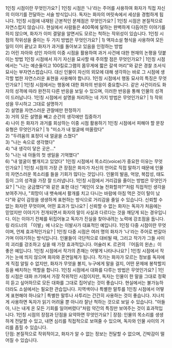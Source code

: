 1인칭 시점이란 무엇인가요?	| 1인칭 시점은 '나'라는 주어를 사용하여 화자가 직접 자신의 이야기를 전달하는 서술 방식입니다. 독자는 화자의 머릿속에서 세상을 경험하게 됩니다.
1인칭 시점에 내재된 근본적인 문제점은 무엇인가요?	| 1인칭 시점은 본질적으로 자연스럽지 않습니다. 현실에서 사람들은 400쪽에 달하는 완벽하게 다듬어진 이야기를 하지 않으며, 화자가 이미 결말을 알면서도 모르는 척하는 작위성이 있습니다.
1인칭 시점의 작위성을 줄이는 두 가지 방법은 무엇인가요?	| 1) 액자소설 형식을 사용하여 모든 일이 이미 끝났고 화자가 과거를 돌아보고 있음을 인정하는 방법<br/>2) 어린 자아와 성인 자아의 이중 시점을 활용하여 과거 사건에 대한 현재의 논평을 덧붙이는 방법
1인칭 시점에서 자기 자신을 묘사할 때 주의할 점은 무엇인가요?	| 1인칭 시점에서는 "나는 예순둘이고 100킬로그램의 몸무게에 짧은 갈색 머리"와 같은 경찰 조서식 묘사는 부자연스럽습니다. 대신 인물이 자신의 외모에 대해 생각하는 바로 그 시점에 생각할 법한 자연스러운 표현을 사용해야 합니다.
1인칭 시점에서 행동 묘사의 특징은 무엇인가요?	| 1인칭 시점에서는 행동에 대한 화자의 반응이 중요합니다. 같은 사건이라도 화자의 성격에 따라 완전히 다른 반응을 보일 수 있으며, 이러한 반응을 통해 인물의 성격이 드러납니다.
1인칭 시점에서 설명을 처리하는 네 가지 방법은 무엇인가요?	| 1) 작위성을 무시하고 그대로 설명하기<br/>2) 설명을 자연스러운 관찰에만 한정하기<br/>3) 거의 모든 설명을 빼고 순간의 생각에만 집중하기<br/>4) 나이 든 화자가 과거를 회상하는 이중 시점 활용하기
1인칭 시점에서 피해야 할 문장 유형은 무엇인가요?	| 1) "미소가 내 얼굴에 떠올랐다"<br/>2) "두려움의 표정이 내 얼굴을 스쳤다"<br/>3) "나는 속으로 생각했다"<br/>4) "내 생각이 닿은 곳은..."<br/>5) "나는 내 아들의 첫 생일을 기억했다"<br/>6) "내 얼굴이 빨개지고 있었다"
1인칭 시점에서 목소리(voice)가 중요한 이유는 무엇인가요?	| 1인칭 시점의 가장 큰 장점은 화자가 자신의 언어로 직접 말하기 때문에 인물의 자연스러운 목소리를 들을 기회가 많다는 것입니다. 인물의 발음, 억양, 복잡성, 태도 등이 그의 성격을 가장 잘 드러냅니다.
1인칭 시점에서 거리감을 줄이는 방법은 무엇인가요?	| "나는 궁금했다"와 같은 표현 대신 "제인이 오늘 전화할까?"처럼 직접적인 생각을 보여주거나, "희망이 내 뱃속에서 활개를 치고 다니는 바람에 아침 먹은 것이 탈이 났다"와 같이 감정을 생생하게 표현하는 방식으로 거리감을 줄일 수 있습니다.
신뢰할 수 없는 화자란 무엇이며, 어떤 효과가 있나요?	| 신뢰할 수 없는 화자는 독자가 처음에는 믿었지만 이야기가 전개되면서 화자의 말이 사실과 다르다는 것을 깨닫게 되는 경우입니다. 이는 이야기 전체를 뒤집어놓고 독자가 진실을 찾아내려는 노력에 강조점을 둡니다. 링 라드너의 「이발」에 나오는 이발사가 대표적인 예입니다.
1인칭 다중 시점이란 무엇이며, 언제 효과적인가요?	| 1인칭 다중 시점은 여러 명의 화자가 '나'라는 주어로 번갈아가며 이야기하는 방식입니다. 인물들이 극단적으로 대비될 때, 그리고 작가가 그들 사이의 괴리를 강조하고 싶을 때 가장 효과적입니다. 어슐러 K. 르귄의 『어둠의 왼손』이 좋은 예입니다.
1인칭 시점에서 작가의 존재는 어떻게 나타나나요?	| 1인칭 시점에서 작가는 눈에 띄지 않으며 화자와 혼연일체가 됩니다. 작가는 화자가 모르는 정보를 독자에게 직접 알릴 수 없지만, 화자가 무엇을 볼지, 누구에게 말을 걸지, 어떤 문제에 봉착할지 등을 배치하는 역할을 합니다.
1인칭 시점에서 대화를 다루는 방법은 무엇인가요?	| 1인칭 시점은 대화 쓰기에서 가장 작위적인 시점이지만, 독자는 인물이 한 말을 그대로 정확히 듣고 싶어하므로 모든 대화를 그대로 집어넣는 것이 좋습니다. 현실에서는 불가능하더라도 소설에서는 필요한 관습입니다.
지역색이나 특별한 말투를 1인칭 시점에서 어떻게 표현해야 하나요?	| 특별한 말투나 사투리는 간간히 사용하는 것이 좋습니다. 지나치게 사용하면 독자가 읽기 어려울 뿐 아니라 잘난 척하는 것으로 보일 수 있습니다. "아들아, 나는 내게 온 모든 기회를 일어버렸다"처럼 약간의 특징만 보여주는 것이 효과적입니다.
1인칭 시점의 장점과 단점을 요약하면 무엇인가요?	| 장점: 인물의 목소리를 생생하게 전달할 수 있고, 내면 심리를 직접적으로 보여줄 수 있으며, 독자와 인물 사이의 거리를 좁힐 수 있습니다.<br/>단점: 본질적으로 작위적이고, 화자가 알 수 없는 정보는 전달할 수 없으며, 긴박감이 떨어질 수 있습니다.